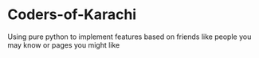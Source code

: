 # Coders-of-Karachi
Using pure python to implement features based on friends like people you may know or pages you might like
